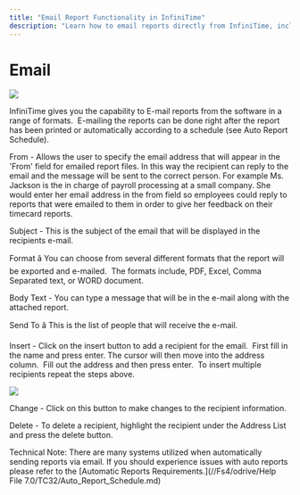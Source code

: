 ```yaml
---
title: "Email Report Functionality in InfiniTime"
description: "Learn how to email reports directly from InfiniTime, including setting the sender, subject, and format options for automated or manual report distribution."
---
```


# Email

![](/img/rep12.gif)

InfiniTime gives you the capability to E-mail reports from the software in a range of formats.  E-mailing the reports can be done right after the report has been printed or automatically according to a schedule (see Auto Report Schedule).

From - Allows the user to specify the email address that will appear in the 'From' field for emailed report files. In this way the recipient can reply to the email and the message will be sent to the correct person. For example Ms. Jackson is the in charge of payroll processing at a small company. She would enter her email address in the from field so employees could reply to reports that were emailed to them in order to give her feedback on their timecard reports.

Subject - This is the subject of the email that will be displayed in the recipients e-mail.

Format â You can choose from several different formats that the report will be exported and e-mailed.  The formats include, PDF, Excel, Comma Separated text, or WORD document.

Body Text - You can type a message that will be in the e-mail along with the attached report.

Send To â This is the list of people that will receive the e-mail.

Insert - Click on the insert button to add a recipient for the email.  First fill in the name and press enter. The cursor will then move into the address column.  Fill out the address and then press enter.  To insert multiple recipients repeat the steps above.

![](/img/rep12.gif)

Change - Click on this button to make changes to the recipient information.

Delete - To delete a recipient, highlight the recipient under the Address List and press the delete button.

Technical Note: There are many systems utilized when automatically sending reports via email. If you should experience issues with auto reports please refer to the [Automatic Reports Requirements.](//Fs4/odrive/Help File 7.0/TC32/Auto_Report_Schedule.md)
